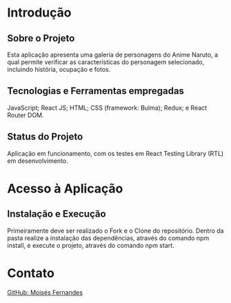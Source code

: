 # Introdução
## Sobre o Projeto
Esta aplicação apresenta uma galeria de personagens do Anime Naruto, a qual permite verificar as características do personagem selecionado, incluindo história, ocupação e fotos.
## Tecnologias e Ferramentas empregadas
JavaScript;
React JS;
HTML;
CSS (framework: Bulma);
Redux; e
React Router DOM.
## Status do Projeto
Aplicação em funcionamento, com os testes em React Testing Library (RTL) em desenvolvimento.

# Acesso à Aplicação
## Instalação e Execução
Primeiramente deve ser realizado o Fork e o Clone do repositório. Dentro da pasta realize a instalação das dependências, através do comando npm install, e execute o projeto, através do comando npm start.

# Contato
[GitHub: Moisés Fernandes](https://github.com/moisesfdasilva/app-anime-naruto)

